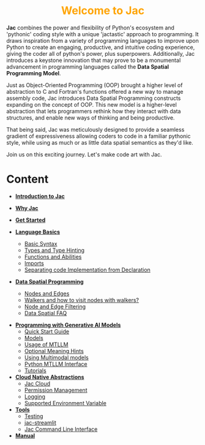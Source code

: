 <h1 style="color: orange; font-weight: bold; text-align: center;">Welcome to Jac</h1>

**Jac** combines the power and flexibility of Python's ecosystem and 'pythonic' coding style with a unique 'jactastic' approach to programming. It draws inspiration from a variety of programming languages to improve upon Python to create an engaging, productive, and intuitive coding experience, giving the coder all of python's power, plus superpowers. Additionally, Jac introduces a keystone innovation that may prove to be a monumental advancement in programming languages called the **Data Spatial Programming Model**.

Just as Object-Oriented Programming (OOP) brought a higher level of abstraction to C and Fortran's functions offered a new way to manage assembly code, Jac introduces Data Spatial Programming constructs expanding on the concept of OOP. This new model is a higher-level abstraction that lets programmers rethink how they interact with data structures, and enable new ways of thinking and being productive.

That being said, Jac was meticulously designed to provide a seamless gradient of expressiveness allowing coders to code in a familiar pythonic style, while using as much or as little data spatial semantics as they'd like.

Join us on this exciting journey. Let's make code art with Jac.

# Content

- [**Introduction to Jac**](getting_started.md)
- [**Why Jac**](why_jac.md)
- [**Get Started**](getting_started.md)
- [**Language Basics**](language_basics/basic_syntax.md)
    - [Basic Syntax](language_basics/basic_syntax.md)
    - [Types and Type Hinting](language_basics/types.md)
    - [Functions and Abilities](language_basics/can_abilities.md)
    - [Imports](language_basics/import.md)
    - [Separating code Implementation from Declaration](language_basics/impl_docs.md)

- [**Data Spatial Programming**](data_spatial/nodes_and_edges.md#nodes-and-edges)
    <!-- - [Why Data Spatial Programming?](data_spatial/dataspatial.md#why-data-spatial) -->
    - [Nodes and Edges](data_spatial/nodes_and_edges.md)
    - [Walkers and how to visit nodes with walkers?](data_spatial/walkers.md)
    - [Node and Edge Filtering](data_spatial/filtering.md#node-and-edge-filtering)
    - [Data Spatial FAQ](data_spatial/FAQ.md)

<!-- - [**Python Integration**](python_integration.md)
    - [How to use Python Libraries?](python_integration.md#how-to-use-python-libraries)
    - [Integrate jac into existing python programs](python_integration.md#integrate-jac-into-existing-python-programs) -->
- [**Programming with Generative AI Models**](jac-mtllm/with_llm.md)
    - [Quick Start Guide](jac-mtllm/quickstart.md)
    - [Models](jac-mtllm/model_declaration.md)
    - [Usage of MTLLM](jac-mtllm/usage.md)
    - [Optional Meaning Hints](jac-mtllm/semstrings.md)
    - [Using Multimodal models](jac-mtllm/multimodality.md)
    - [Python MTLLM Interface](jac-mtllm/python_integration.md)
    - [Tutorials](jac-mtllm/rpg_game.md)
- [**Cloud Native Abstractions**](jac-cloud/jac_cloud.md)
    - [Jac Cloud](jac-cloud/jac_cloud.md)
    - [Permission Management](jac-cloud/permission.md)
    - [Logging](jac-cloud/jac_cloud_logging.md)
    - [Supported Environment Variable](jac-cloud/jac_cloud_env_vars.md)
- [**Tools**](tools/cli.md)
    - [Testing](tools/testing.md)
    - [jac-streamlit](tools/jac_streamlit.md)
    - [Jac Command Line Interface](tools/cli.md)
- [**Manual**](jac_coding_manual.md) 
